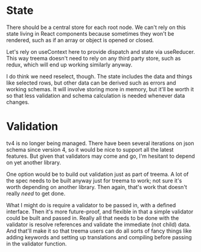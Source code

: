 # State
There should be a central store for each root node. We can't rely on this state living in React components because sometimes they won't be rendered, such as if an array or object is opened or closed.

Let's rely on useContext here to provide dispatch and state via useReducer. This way treema doesn't need to rely on any third party store, such as redux, which will end up working similarly anyway.

I do think we need reselect, though. The state includes the data and things like selected rows, but other data can be derived such as errors and working schemas. It will involve storing more in memory, but it'll be worth it so that less validation and schema calculation is needed whenever data changes.

# Validation
tv4 is no longer being managed. There have been several iterations on json schema since version 4, so it would be nice to support all the latest features. But given that validators may come and go, I'm hesitant to depend on yet another library.

One option would be to build out validation just as part of treema. A lot of the spec needs to be built anyway just for treema to work; not sure it's worth depending on another library. Then again, that's work that doesn't really *need* to get done.

What I might do is require a validator to be passed in, with a defined interface. Then it's more future-proof, and flexible in that a simple validator could be built and passed in. Really all that needs to be done with the validator is resolve references and validate the immediate (not child) data. And that'll make it so that treema users can do all sorts of fancy things like adding keywords and setting up translations and compiling before passing in the validator function.